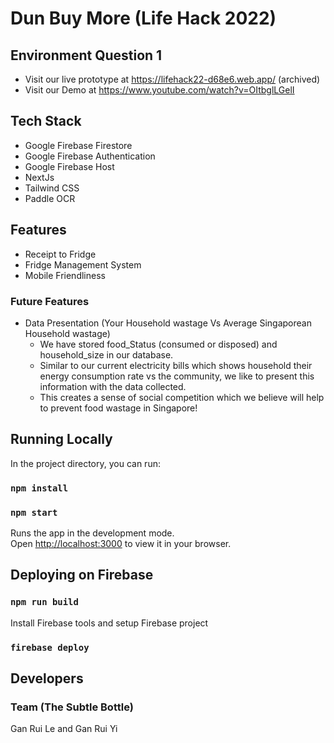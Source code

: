 # Dun Buy More (Life Hack 2022) 
## Environment Question 1
- Visit our live prototype at https://lifehack22-d68e6.web.app/ (archived)
- Visit our Demo at https://www.youtube.com/watch?v=OItbglLGelI

## Tech Stack
- Google Firebase Firestore
- Google Firebase Authentication
- Google Firebase Host
- NextJs
- Tailwind CSS
- Paddle OCR

## Features
- Receipt to Fridge
- Fridge Management System
- Mobile Friendliness 

### Future Features
- Data Presentation (Your Household wastage Vs Average Singaporean Household wastage)
  - We have stored food_Status (consumed or disposed) and household_size in our database. 
  - Similar to our current electricity bills which shows household their energy consumption rate vs the community, we like to present this information with the data collected.
  - This creates a sense of social competition which we believe will help to prevent food wastage in Singapore!

## Running Locally
In the project directory, you can run:

### `npm install`
### `npm start`

Runs the app in the development mode.\
Open [http://localhost:3000](http://localhost:3000) to view it in your browser.

## Deploying on Firebase

### `npm run build`
Install Firebase tools and setup Firebase project
### `firebase deploy`

## Developers
### Team (The Subtle Bottle)
Gan Rui Le and Gan Rui Yi
